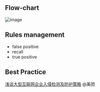 ## Flow-chart
![image](https://user-images.githubusercontent.com/22486282/216873978-92268ab1-9c3f-4226-8a82-d481d6aeb155.png)


## Rules management
- false positive
- recall
- true positive

## Best Practice
[浅谈大型互联网企业入侵检测及防护策略](https://tech.meituan.com/2018/11/08/intrusion-detection-security-meituan.html) @美团
